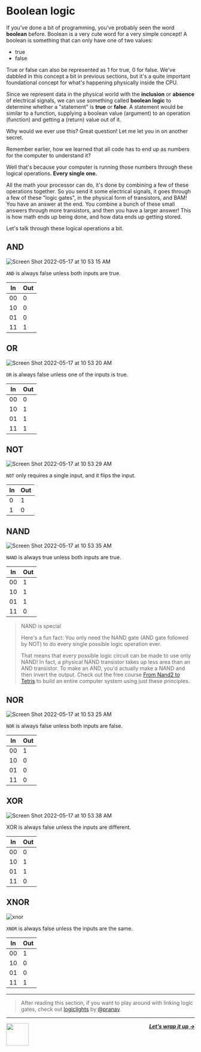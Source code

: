 # Boolean logic

If you've done a bit of programming, you've probably seen the word **boolean** before. Boolean is a very cute word for a very simple concept! A boolean is something that can only have one of two values:

- true
- false

True or false can also be represented as 1 for true, 0 for false. We've dabbled in this concept a bit in previous sections, but it's a quite important foundational concept for what's happening physically inside the CPU.

Since we represent data in the physical world with the **inclusion** or **absence** of electrical signals, we can use something called **boolean logic** to determine whether a "statement" is **true** or **false**. A statement would be similar to a function, supplying a boolean value (argument) to an operation (function) and getting a (return) value out of it.

Why would we ever use this? Great question! Let me let you in on another secret.

Remember earlier, how we learned that all code has to end up as numbers for the computer to understand it?

Well that's because your computer is running those numbers through these logical operations. **Every single one.**

All the math your processor can do, it's done by combining a few of these operations together. So you send it some electrical signals, it goes through a few of these "logic gates", in the physical form of transistors, and BAM! You have an answer at the end. You combine a bunch of these small answers through more transistors, and then you have a larger answer! This is how math ends up being done, and how data ends up getting stored.

Let's talk through these logical operations a bit.

## AND

![Screen Shot 2022-05-17 at 10 53 15 AM](https://user-images.githubusercontent.com/621904/168841849-865fc1ae-091c-4723-b0b0-cdba50ef22a6.png)

`AND` is always false unless both inputs are true.


| In | Out |
| -- | --- |
| 00 | 0   |
| 10 | 0   |
| 01 | 0   |
| 11 | 1   |

## OR

![Screen Shot 2022-05-17 at 10 53 20 AM](https://user-images.githubusercontent.com/621904/168842251-b04cdc4d-6c3e-458b-8968-c1eef1fc2b0c.png)

`OR` is always false unless one of the inputs is true.


| In | Out |
| -- | --- |
| 00 | 0   |
| 10 | 1   |
| 01 | 1   |
| 11 | 1   |

## NOT

![Screen Shot 2022-05-17 at 10 53 29 AM](https://user-images.githubusercontent.com/621904/168842309-66cc8fe3-d4e5-41e0-9ea1-8bc4e2a9bd21.png)

`NOT` only requires a single input, and it flips the input.


| In | Out |
| -- | --- |
| 0  | 1   |
| 1  | 0   |

## NAND

![Screen Shot 2022-05-17 at 10 53 35 AM](https://user-images.githubusercontent.com/621904/168842382-d854d2f1-c20d-46fc-a302-4972343305ca.png)

`NAND` is always true unless both inputs are true.


| In | Out |
| -- | --- |
| 00 | 1   |
| 10 | 1   |
| 01 | 1   |
| 11 | 0   |

> NAND is special
>
> Here's a fun fact: You only need the NAND gate (AND gate followed by NOT) to do every single possible logic operation ever.
>
> That means that every possible logic circuit can be made to use only NAND! In fact, a physical NAND transistor takes up less area than an AND transistor. To make an AND, you'd actually make a NAND and then invert the output. Check out the free course [From Nand2 to Tetris](https://www.nand2tetris.org/) to build an entire computer system using just these principles.

## NOR

![Screen Shot 2022-05-17 at 10 53 25 AM](https://user-images.githubusercontent.com/621904/168842428-dd63a889-4774-4f7b-845e-3ae43c7c9b75.png)

`NOR` is always false unless both inputs are false.


| In | Out |
| -- | --- |
| 00 | 1   |
| 10 | 0   |
| 01 | 0   |
| 11 | 0   |

## XOR

![Screen Shot 2022-05-17 at 10 53 38 AM](https://user-images.githubusercontent.com/621904/168842465-f8251a20-8962-4221-9146-93e4e6b01908.png)

XOR is always false unless the inputs are different.


| In | Out |
| -- | --- |
| 00 | 0   |
| 10 | 1   |
| 01 | 1   |
| 11 | 0   |

## XNOR

![xnor](https://user-images.githubusercontent.com/621904/168848632-9e62e088-3dbf-4007-a435-fe34e6fb4c8b.png)

`XNOR` is always false unless the inputs are the same.


| In | Out |
| -- | --- |
| 00 | 1   |
| 10 | 0   |
| 01 | 0   |
| 11 | 1   |

---

> After reading this section, if you want to play around with linking logic gates, check out [logiclights](https://logiclights.vercel.app/) by [@pranav](https://github.com/pranavnt).

---

<a href="/guide/math/number-systems.md">
  <picture>
    <source media="(prefers-color-scheme: dark)" srcset="https://cloud-5aq8uo1rv-hack-club-bot.vercel.app/0backd.png">
    <img align="left" width="60" src="https://cloud-5v3nvbscw-hack-club-bot.vercel.app/0backl.png" />
  </picture>
</a>

<p align="right">
  <em>
    <b>
      <a href="/guide/conclusion.md">
        Let's wrap it up →
      </a>
    </b>
  </em>
</p>
